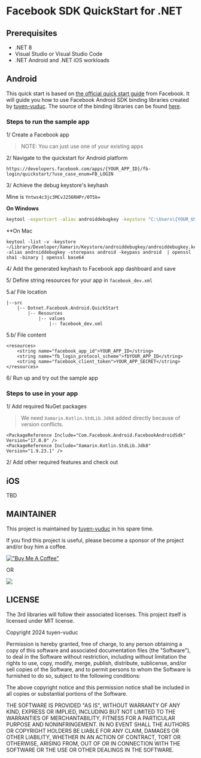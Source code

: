 # Facebook SDK QuickStart for .NET

## Prerequisites

- .NET 8
- Visual Studio or Visual Studio Code
- .NET Android and .NET iOS workloads

## Android

 This quick start is based on [the official quick start guide](https://developers.facebook.com/docs/facebook-login/android/) from Facebook. It will guide you how to use Facebook Android SDK binding libraries created by [tuyen-vuduc](https://github.com/tuyen-vuduc). The source of the binding libraries can be found [here](https://github.com/tuyen-vuduc/dotnet-binding-utils).

### Steps to run the sample app

1/ Create a Facebook app

> NOTE: You can just use one of your existing apps

2/ Navigate to the quickstart for Android platform

```
https://developers.facebook.com/apps/{YOUR_APP_ID}/fb-login/quickstart/?use_case_enum=FB_LOGIN
```

3/ Achieve the debug keystore's keyhash

Mine is `Yntws4c3jc3MCvJ256RHPr/0T5k=`

**On Windows**

```bash
keytool -exportcert -alias androiddebugkey -keystore "C:\Users\{YOUR_USER_NAME}\AppData\Local\Xamarin\Mono for Android\debug.keystore" | openssl sha1 -binary | openssl base64
```

**On Mac

```
keytool -list -v -keystore ~/Library/Developer/Xamarin/Keystore/androiddebugkey/androiddebugkey.keystore -alias androiddebugkey -storepass android -keypass android  | openssl sha1 -binary | openssl base64
```

4/ Add the generated keyhash to Facebook app dashboard and save

5/ Define string resources for your app in `facebook_dev.xml`

5.a/ File location

```
|--src
    |-- Dotnet.Facebook.Android.QuickStart
        |-- Resources
            |-- values
                |-- facebook_dev.xml
```

5.b/ File content

```
<resources>
    <string name="facebook_app_id">YOUR_APP_ID</string>
    <string name="fb_login_protocol_scheme">fbYOUR_APP_ID</string>
    <string name="facebook_client_token">YOUR_APP_SECRET</string>    
</resources>

```

6/ Run up and try out the sample app

### Steps to use in your app

1/ Add required NuGet packages

> We need `Xamarin.Kotlin.StdLib.Jdk8` added directly because of version conflicts.

```
<PackageReference Include="Com.Facebook.Android.FacebookAndroidSdk" Version="17.0.0" />
<PackageReference Include="Xamarin.Kotlin.StdLib.Jdk8" Version="1.9.23.1" />
```

2/ Add other required features and check out

## iOS

TBD

## MAINTAINER

This project is maintained by [tuyen-vuduc](https://github.com/tuyen-vuduc) in his spare time.<br>

If you find this project is useful, please become a sponsor of the project and/or buy him a coffee.

[!["Buy Me A Coffee"](https://www.buymeacoffee.com/assets/img/custom_images/orange_img.png)](https://www.buymeacoffee.com/tuyen.vuduc)

OR

[![](https://img.shields.io/static/v1?label=Sponsor&message=%E2%9D%A4&logo=GitHub&color=%23fe8e86)](https://github.com/sponsors/tuyen-vuduc)

## LICENSE

The 3rd libraries will follow their associated licenses. This project itself is licensed under MIT license.

Copyright 2024 tuyen-vuduc

Permission is hereby granted, free of charge, to any person obtaining a copy of this software and associated documentation files (the "Software"), to deal in the Software without restriction, including without limitation the rights to use, copy, modify, merge, publish, distribute, sublicense, and/or sell copies of the Software, and to permit persons to whom the Software is furnished to do so, subject to the following conditions:

The above copyright notice and this permission notice shall be included in all copies or substantial portions of the Software.

THE SOFTWARE IS PROVIDED "AS IS", WITHOUT WARRANTY OF ANY KIND, EXPRESS OR IMPLIED, INCLUDING BUT NOT LIMITED TO THE WARRANTIES OF MERCHANTABILITY, FITNESS FOR A PARTICULAR PURPOSE AND NONINFRINGEMENT. IN NO EVENT SHALL THE AUTHORS OR COPYRIGHT HOLDERS BE LIABLE FOR ANY CLAIM, DAMAGES OR OTHER LIABILITY, WHETHER IN AN ACTION OF CONTRACT, TORT OR OTHERWISE, ARISING FROM, OUT OF OR IN CONNECTION WITH THE SOFTWARE OR THE USE OR OTHER DEALINGS IN THE SOFTWARE.
